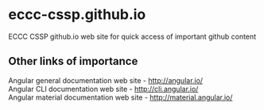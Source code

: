 # eccc-cssp.github.io
ECCC CSSP github.io web site for quick access of important github content

## Other links of importance
Angular general documentation web site - http://angular.io/ <br>
Angular CLI documentation web site - http://cli.angular.io/ <br>
Angular material documentation web site - http://material.angular.io/ <br>
